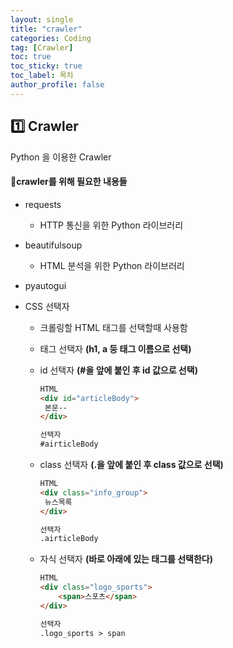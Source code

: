```yaml
---
layout: single
title: "crawler"
categories: Coding
tag: [Crawler]
toc: true
toc_sticky: true
toc_label: 목차
author_profile: false
---
```


## 1️⃣ Crawler

Python 을 이용한 Crawler

#### 📜crawler를 위해 필요한 내용들

- requests 
  - HTTP 통신을 위한 Python 라이브러리

- beautifulsoup 
  - HTML 분석을 위한 Python 라이브러리
  
- pyautogui
  
- CSS 선택자

  - 크롤링할 HTML 태그를 선택할때 사용함

  - 태그 선택자  **(h1, a 등 태그 이름으로 선택)**

  - id 선택자 **(#을 앞에 붙인 후 id 값으로 선택)**

    ```html
    HTML
    <div id="articleBody">
     본문--
    </div>
    
    선택자
    #airticleBody
    ```

  - class 선택자 **(.을 앞에 붙인 후 class 값으로 선택)**

    ```html
    HTML
    <div class="info_group">
     뉴스목록
    </div>
    
    선택자
    .airticleBody
    ```

  - 자식 선택자 **(바로 아래에 있는 태그를 선택한다)**

    ```html
    HTML
    <div class="logo_sports">
        <span>스포츠</span>
    </div>
    
    선택자
    .logo_sports > span
    ```

